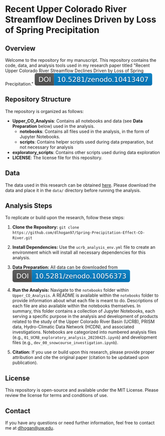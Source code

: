 # Recent Upper Colorado River Streamflow Declines Driven by Loss of Spring Precipitation

## Overview

Welcome to the repository for my manuscript. This repository contains the code, data, and analysis tools used in my research paper titled "Recent Upper Colorado River Streamflow Declines Driven by Loss of Spring Precipitation."
[![DOI](zenodo.10413407.svg)](https://zenodo.org/account/settings/github/repository/dlhogan97/Spring-Precipitation-Effect-CO-River)
## Repository Structure

The repository is organized as follows:

- **Upper_CO_Analysis**: Contains all notebooks and data (see **Data Preparation** below) used in the analysis.
    - **notebooks**: Contains all files used in the analysis, in the form of Jupyter Notebooks.
    - **scripts**: Contains helper scripts used during data preparation, but not necessary for analysis
- **exploratory_scripts**: Contains other scripts used during data exploration
- **LICENSE**: The license file for this repository.

## Data

The data used in this research can be obtained [here](10.5281/zenodo.11043101). Please download the data and place it in the `data/` directory before running the analysis.

## Analysis Steps

To replicate or build upon the research, follow these steps:

1. **Clone the Repository:**
`git clone https://github.com/dlhogan97/Spring-Precipitation-Effect-CO-River.git`

2. **Install Dependencies:**
Use the `ucrb_analysis_env.yml` file to create an environment which will install all necessary dependencies for this analysis.

3. **Data Preparation:**
All data can be downloaded from [![DOI](zenodo.10056373.svg)](10.5281/zenodo.11043101)

4. **Run the Analysis:**
Navigate to the `notebooks` folder within `Upper_CO_Analysis`. A README is available within the `notebooks` folder to provide information about what each file is meant to do. Descriptions of each file are also available within the notebooks themselves. In summary, this folder contains a collection of Jupyter Notebooks, each serving a specific purpose in the analysis and development of products related to the study of the Upper Colorado River Basin (UCRB), PRISM data, Hydro-Climatic Data Network (HCDN), and associated investigations. Notebooks are categorized into numbered analysis files (e.g., `01_UCRB_exploratory_analysis_20230425.ipynb`) and development files (e.g., `dev_00_snowcourse_investigation.ipynb`).


5. **Citation:**
If you use or build upon this research, please provide proper attribution and cite the original paper (citation to be updataed upon publication).

## License

This repository is open-source and available under the MIT License. Please review the license for terms and conditions of use.

## Contact

If you have any questions or need further information, feel free to contact me at dlhogan@uw.edu.

